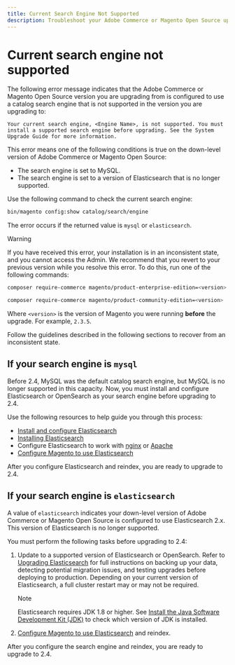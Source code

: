 ```yaml
---
title: Current Search Engine Not Supported
description: Troubleshoot your Adobe Commerce or Magento Open Source upgrade after encountering an error about an unsupported search engine.
---
```


# Current search engine not supported

The following error message indicates that the Adobe Commerce or Magento Open Source version you are upgrading from is configured to use a catalog search engine that is not supported in the version you are upgrading to:

```terminal
Your current search engine, <Engine Name>, is not supported. You must install a supported search engine before upgrading. See the System Upgrade Guide for more information.
```

This error means one of the following conditions is true on the down-level version of Adobe Commerce or Magento Open Source:

- The search engine is set to MySQL.
- The search engine is set to a version of Elasticsearch that is no longer supported.

Use the following command to check the current search engine:

```bash
bin/magento config:show catalog/search/engine
```

The error occurs if the returned value is `mysql` or `elasticsearch`.

>[!WARNING]
>
>If you have received this error, your installation is in an inconsistent state, and you cannot access the Admin. We recommend that you revert to your previous version while you resolve this error. To do this, run one of the following commands:
>
>```bash
>composer require-commerce magento/product-enterprise-edition=<version>
>```
>
>```bash
>composer require-commerce magento/product-community-edition=<version>
>```
>
>Where `<version>` is the version of Magento you were running **before** the upgrade. For example, `2.3.5`.

Follow the guidelines described in the following sections to recover from an inconsistent state.

## If your search engine is `mysql`

Before 2.4, MySQL was the default catalog search engine, but MySQL is no longer supported in this capacity. Now, you must install and configure Elasticsearch or OpenSearch as your search engine before upgrading to 2.4.

Use the following resources to help guide you through this process:

- [Install and configure Elasticsearch](https://devdocs.magento.com/guides/v2.3/config-guide/elasticsearch/es-overview.html)
- [Installing Elasticsearch](https://www.elastic.co/guide/en/elasticsearch/reference/current/install-elasticsearch.html)
- Configure Elasticsearch to work with [nginx](https://devdocs.magento.com/guides/v2.3/config-guide/elasticsearch/es-config-nginx.html) or [Apache](https://devdocs.magento.com/guides/v2.3/config-guide/elasticsearch/es-config-apache.html)
- [Configure Magento to use Elasticsearch](https://devdocs.magento.com/guides/v2.3/config-guide/elasticsearch/configure-magento.html)

After you configure Elasticsearch and reindex, you are ready to upgrade to 2.4.

## If your search engine is `elasticsearch`

A value of `elasticsearch` indicates your down-level version of Adobe Commerce or Magento Open Source is configured to use Elasticsearch 2.x. This version of Elasticsearch is no longer supported.

You must perform the following tasks before upgrading to 2.4:

1. Update to a supported version of Elasticsearch or OpenSearch. Refer to [Upgrading Elasticsearch](https://www.elastic.co/guide/en/elasticsearch/reference/current/setup-upgrade.html) for full instructions on backing up your data, detecting potential migration issues, and testing upgrades before deploying to production. Depending on your current version of Elasticsearch, a full cluster restart may or may not be required.

   >[!NOTE]
   >
   >Elasticsearch requires JDK 1.8 or higher. See [Install the Java Software Development Kit (JDK)](https://devdocs.magento.com/guides/v2.4/install-gde/prereq/elasticsearch.html#prereq-java) to check which version of JDK is installed.

1. [Configure Magento to use Elasticsearch](https://devdocs.magento.com/guides/v2.3/config-guide/elasticsearch/configure-magento.html) and reindex.

After you configure the search engine and reindex, you are ready to upgrade to 2.4.
